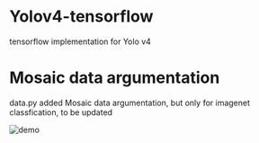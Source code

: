 # Yolov4-tensorflow
tensorflow implementation for Yolo v4

# Mosaic data argumentation
data.py added Mosaic data argumentation, but only for imagenet classfication, to be updated

![demo](https://github.com/klauspa/Yolov4-tensorflow/raw/master/argumentation.jpg)
